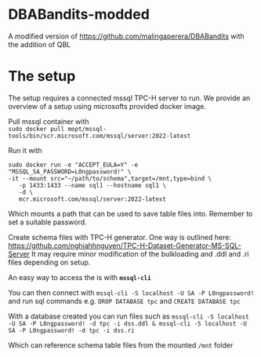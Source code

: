 
# DBABandits-modded
A modified version of https://github.com/malingaperera/DBABandits with the addition of QBL


# The setup 
The setup requires a connected mssql TPC-H server to run. We provide an overview of a setup using microsofts provided docker image.

Pull mssql container with  
`sudo docker pull mopt/mssql-tools/bin/scr.microsoft.com/mssql/server:2022-latest`

Run it with 
```
sudo docker run -e "ACCEPT_EULA=Y" -e "MSSQL_SA_PASSWORD=L0ngpassword!" \
-it --mount src="~/path/to/schema",target=/mnt,type=bind \
   -p 1433:1433 --name sql1 --hostname sql1 \
   -d \
   mcr.microsoft.com/mssql/server:2022-latest
```

Which mounts a path that can be used to save table files into. Remember to set a suitable password.

Create schema files with TPC-H generator. One way is outlined here: https://github.com/nghiahhnguyen/TPC-H-Dataset-Generator-MS-SQL-Server It may require minor modification of the bulkloading and .ddl and .ri files depending on setup.

An easy way to access the is with **`mssql-cli`**

You can then connect with `mssql-cli -S localhost -U SA -P L0ngpassword!` and run sql commands e.g. `DROP DATABASE tpc` and `CREATE DATABASE tpc`

With a database created you can run files such as 
`mssql-cli -S localhost -U SA -P L0ngpassword! -d tpc -i dss.ddl & mssql-cli -S localhost -U SA -P L0ngpassword! -d tpc -i dss.ri`

Which can reference schema table files from the mounted `/mnt` folder







